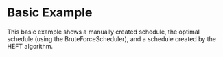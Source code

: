 # Basic Example
This basic example shows a manually created schedule, the optimal schedule (using the BruteForceScheduler), and a schedule created by the HEFT algorithm.
